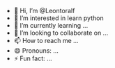 - 👋 Hi, I’m @Leontoralf
- 👀 I’m interested in learn python
- 🌱 I’m currently learning ...
- 💞️ I’m looking to collaborate on ...
- 📫 How to reach me ...
- 😄 Pronouns: ...
- ⚡ Fun fact: ...

<!---
Leontoralf/Leontoralf is a ✨ special ✨ repository because its `README.md` (this file) appears on your GitHub profile.
You can click the Preview link to take a look at your changes.
--->

